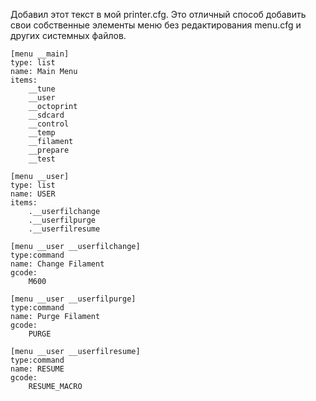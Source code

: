 Добавил этот текст в мой printer.cfg.
Это отличный способ добавить свои собственные элементы меню без редактирования menu.cfg и других системных файлов.
```
[menu __main]
type: list
name: Main Menu
items:
    __tune
    __user
    __octoprint
    __sdcard
    __control
    __temp
    __filament
    __prepare
    __test

[menu __user]
type: list
name: USER
items:
    .__userfilchange
    .__userfilpurge
    .__userfilresume

[menu __user __userfilchange]
type:command
name: Change Filament
gcode:
    M600

[menu __user __userfilpurge]
type:command
name: Purge Filament
gcode:
    PURGE

[menu __user __userfilresume]
type:command
name: RESUME
gcode:
    RESUME_MACRO
```


